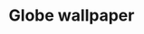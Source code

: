 ---
layout: page
title: Globe wallpaper
description: Very small script that downloads yesterday full world satellite image from NASA and uses sets it up as wallpaper.
img: /assets/img/fun_clouded_globe.jpg
redirect: https://github.com/miykael/wallpaper_clouded_globe
importance: 6
category: fun
---